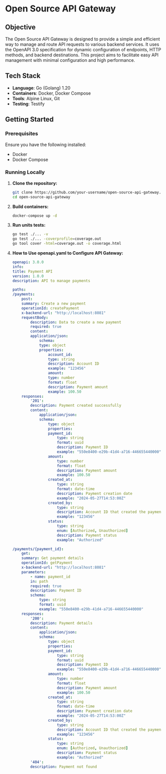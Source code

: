 # Open Source API Gateway

## Objective
The Open Source API Gateway is designed to provide a simple and efficient way to manage and route API requests to various backend services. It uses the OpenAPI 3.0 specification for dynamic configuration of endpoints, HTTP methods, and backend destinations. This project aims to facilitate easy API management with minimal configuration and high performance.

## Tech Stack
- **Language**: Go (Golang) 1.20
- **Containers**: Docker, Docker Compose
- **Tools**: Alpine Linux, Git
- **Testing**: Testify

## Getting Started

### Prerequisites
Ensure you have the following installed:
- Docker
- Docker Compose

### Running Locally

1. **Clone the repository:**
   ```sh
   git clone https://github.com/your-username/open-source-api-gateway.git
   cd open-source-api-gateway

2. **Build containers:**
   ```sh
   docker-compose up -d

3. **Run units tests:**
    ```sh
    go test ./... -v 
    go test ./... -coverprofile=coverage.out
    go tool cover -html=coverage.out -o coverage.html 

4. **How to Use openapi.yaml to Configure API Gateway:**
    ```yaml
    openapi: 3.0.0
    info:
    title: Payment API
    version: 1.0.0
    description: API to manage payments

    paths:
    /payments:
        post:
        summary: Create a new payment
        operationId: createPayment
        x-backend-url: "http://localhost:8081"
        requestBody:
            description: Data to create a new payment
            required: true
            content:
            application/json:
                schema:
                type: object
                properties:
                    account_id:
                    type: string
                    description: Account ID
                    example: "123456"
                    amount:
                    type: number
                    format: float
                    description: Payment amount
                    example: 100.50
        responses:
            '201':
            description: Payment created successfully
            content:
                application/json:
                schema:
                    type: object
                    properties:
                    payment_id:
                        type: string
                        format: uuid
                        description: Payment ID
                        example: "550e8400-e29b-41d4-a716-446655440000"
                    amount:
                        type: number
                        format: float
                        description: Payment amount
                        example: 100.50
                    created_at:
                        type: string
                        format: date-time
                        description: Payment creation date
                        example: "2024-05-27T14:53:00Z"
                    created_by:
                        type: string
                        description: Account ID that created the payment
                        example: "123456"
                    status:
                        type: string
                        enum: [Authorized, Unauthorized]
                        description: Payment status
                        example: "Authorized"

    /payments/{payment_id}:
        get:
        summary: Get payment details
        operationId: getPayment
        x-backend-url: "http://localhost:8081"
        parameters:
            - name: payment_id
            in: path
            required: true
            description: Payment ID
            schema:
                type: string
                format: uuid
                example: "550e8400-e29b-41d4-a716-446655440000"
        responses:
            '200':
            description: Payment details
            content:
                application/json:
                schema:
                    type: object
                    properties:
                    payment_id:
                        type: string
                        format: uuid
                        description: Payment ID
                        example: "550e8400-e29b-41d4-a716-446655440000"
                    amount:
                        type: number
                        format: float
                        description: Payment amount
                        example: 100.50
                    created_at:
                        type: string
                        format: date-time
                        description: Payment creation date
                        example: "2024-05-27T14:53:00Z"
                    created_by:
                        type: string
                        description: Account ID that created the payment
                        example: "123456"
                    status:
                        type: string
                        enum: [Authorized, Unauthorized]
                        description: Payment status
                        example: "Authorized"
            '404':
            description: Payment not found

